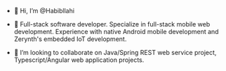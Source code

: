 - 👋 Hi, I’m @Habibllahi
- 👀 Full-stack software developer. Specialize in full-stack mobile web development. Experience with native Android mobile development and Zerynth's embedded IoT development.

- 💞️ I’m looking to collaborate on Java/Spring REST web service project, Typescript/Angular web application projects.

<!---
Habibllahi/Habibllahi is a ✨ special ✨ repository because its `README.md` (this file) appears on your GitHub proYou can click the Preview link to take a look at your changes.
--->
